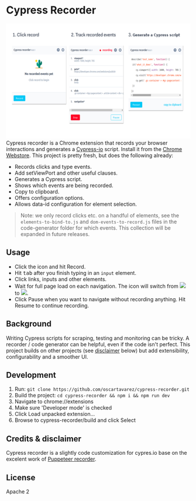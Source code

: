 # Cypress Recorder

![](src/images/recorder.png)
Cypress recorder is a Chrome extension that records your browser interactions and generates a 
[Cypress-io](https://github.com/cypress-io/cypress) script. Install it from the [Chrome Webstore](https://chrome.google.com/webstore/detail/puppeteer-recorder/djeegiggegleadkkbgopoonhjimgehda).
This project is pretty fresh, but does the following already:

- Records clicks and type events.
- Add setViewPort and other useful clauses. 
- Generates a Cypress script.
- Shows which events are being recorded.
- Copy to clipboard.
- Offers configuration options.
- Allows data-id configuration for element selection.

> Note: we only record clicks etc. on a handful of elements, see the `elements-to-bind-to.js` and `dom-events-to-record.js` files in the code-generator folder for which events. This collection will be expanded in future releases.

## Usage

- Click the icon and hit Record.
- Hit <kbd>tab</kbd> after you finish typing in an `input` element.
- Click links, inputs and other elements.
- Wait for full page load on each navigation. The icon will switch from ![](src/images/icon_rec.png) to ![](src/images/icon_wait.png).
- Click Pause when you want to navigate without recording anything. Hit Resume to continue recording. 

## Background

Writing Cypress scripts for scraping, testing and monitoring can be tricky. A recorder / code generator can be helpful,
even if the code isn't perfect. This project builds on other projects (see [disclaimer](#user-content-credits--disclaimer) 
below) but add extensibility, configurability and a smoother UI.

## Development

1. Run: `git clone https://github.com/oscartavarez/cypress-recorder.git`
2. Build the project: `cd cypress-recorder && npm i && npm run dev`
2. Navigate to chrome://extensions
3. Make sure 'Developer mode' is checked
4. Click Load unpacked extension...
5. Browse to cypress-recorder/build and click Select

## Credits & disclaimer

Cypress recorder is a slightly code customization for cypres.io base on the excelent work of 
[Puppeteer recorder](https://github.com/checkly/puppeteer-recorder).

## License
Apache 2
